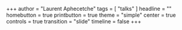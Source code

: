 +++
author = "Laurent Aphecetche"
tags = [ "talks" ]
headline = ""
homebutton = true
printbutton = true
theme = "simple"
center = true
controls = true
transition = "slide"
timeline = false
+++

